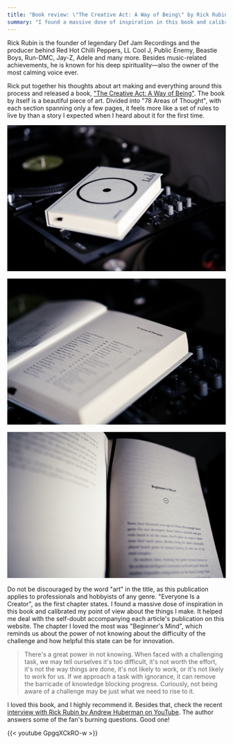 ```yaml
---
title: "Book review: \"The Creative Act: A Way of Being\" by Rick Rubin"
summary: "I found a massive dose of inspiration in this book and calibrated my point of view about the things I make. It helped me deal with the self-doubt accompanying each article's publication on this website."
---
```


Rick Rubin is the founder of legendary Def Jam Recordings and the producer behind Red Hot Chilli Peppers, LL Cool J, Public Enemy, Beastie Boys, Run-DMC, Jay-Z, Adele and many more. Besides music-related achievements, he is known for his deep spirituality—also the owner of the most calming voice ever.

Rick put together his thoughts about art making and everything around this process and released a book, ["The Creative Act: A Way of Being"](https://www.goodreads.com/book/show/60965426-the-creative-act). The book by itself is a beautiful piece of art. Divided into "78 Areas of Thought", with each section spanning only a few pages, it feels more like a set of rules to live by than a story I expected when I heard about it for the first time.

![The cover of the boook by Rick Rubin](1.jpg)

![The cover of the boook by Rick Rubin](2.jpg)

![The cover of the boook by Rick Rubin](3.jpg)

Do not be discouraged by the word "art" in the title, as this publication applies to professionals and hobbyists of any genre. "Everyone Is a Creator", as the first chapter states. I found a massive dose of inspiration in this book and calibrated my point of view about the things I make. It helped me deal with the self-doubt accompanying each article's publication on this website. The chapter I loved the most was "Beginner's Mind", which reminds us about the power of not knowing about the difficulty of the challenge and how helpful this state can be for innovation.

> There's a great power in not knowing. When faced with a challenging task, we may tell ourselves it's too difficult, it's not worth the effort, it's not the way things are done, it's not likely to work, or it's not likely to work for us.
If we approach a task with ignorance, it can remove the barricade of knowledge blocking progress. Curiously, not being aware of a challenge may be just what we need to rise to it.

I loved this book, and I highly recommend it. Besides that, check the recent [interview with Rick Rubin by Andrew Huberman on YouTube](https://youtu.be/GpgqXCkRO-w). The author answers some of the fan's burning questions. Good one!

{{< youtube GpgqXCkRO-w >}}
